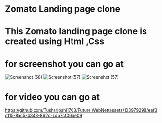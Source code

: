 # Zomato Landing page clone

# This Zomato landing page clone  is created using Html ,Css

# for screenshot you can go at


![Screenshot (58)](https://github.com/Tusharjoshi1703/Future.WebNet/assets/103979298/1eeada8d-3725-44f3-99db-04d7e8a1cec6)
![Screenshot (57)](https://github.com/Tusharjoshi1703/Future.WebNet/assets/103979298/45cb97b7-74e5-4236-b912-d4ea50b4b65d)
![Screenshot (57)](https://github.com/Tusharjoshi1703/Future.WebNet/assets/103979298/b7eecc3c-63d7-45ee-95ef-e33d443f161d)

# for video you can go at



https://github.com/Tusharjoshi1703/Future.WebNet/assets/103979298/eef3c115-8ac5-4343-862c-4db7cf06be09

